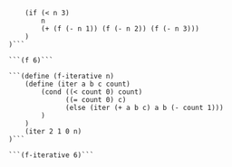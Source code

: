 ```(define (f n)
    (if (< n 3)
        n
        (+ (f (- n 1)) (f (- n 2)) (f (- n 3)))
    )
)```

```(f 6)```

```(define (f-iterative n)
    (define (iter a b c count) 
        (cond ((< count 0) count)
              ((= count 0) c)
              (else (iter (+ a b c) a b (- count 1)))
        )
    )
    (iter 2 1 0 n)
)```

```(f-iterative 6)```
